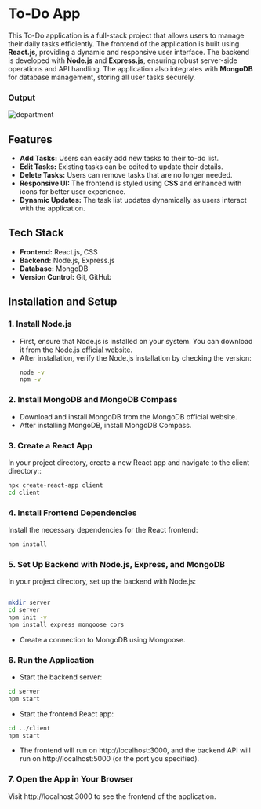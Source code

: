 # To-Do App

This To-Do application is a full-stack project that allows users to manage their daily tasks efficiently. The frontend of the application is built using **React.js**, providing a dynamic and responsive user interface. The backend is developed with **Node.js** and **Express.js**, ensuring robust server-side operations and API handling. The application also integrates with **MongoDB** for database management, storing all user tasks securely.
### Output
![department](https://github.com/user-attachments/assets/ad783241-9ed9-4bfb-b70e-6d222724dd9f)

## Features
- **Add Tasks:** Users can easily add new tasks to their to-do list.
- **Edit Tasks:** Existing tasks can be edited to update their details.
- **Delete Tasks:** Users can remove tasks that are no longer needed.
- **Responsive UI:** The frontend is styled using **CSS** and enhanced with icons for better user experience.
- **Dynamic Updates:** The task list updates dynamically as users interact with the application.

## Tech Stack
- **Frontend:** React.js, CSS
- **Backend:** Node.js, Express.js
- **Database:** MongoDB
- **Version Control:** Git, GitHub

## Installation and Setup

### 1. Install Node.js
- First, ensure that Node.js is installed on your system. You can download it from the [Node.js official website](https://nodejs.org/).
- After installation, verify the Node.js installation by checking the version:
  ```bash
  node -v
  npm -v
  ```
### 2. Install MongoDB and MongoDB Compass
- Download and install MongoDB from the MongoDB official website.
- After installing MongoDB, install MongoDB Compass.

### 3. Create a React App
In your project directory, create a new React app and navigate to the client directory::
```bash
npx create-react-app client
cd client
```
### 4. Install Frontend Dependencies
Install the necessary dependencies for the React frontend:
```bash
npm install
```
### 5. Set Up Backend with Node.js, Express, and MongoDB
In your project directory, set up the backend with Node.js:
```bash

mkdir server
cd server
npm init -y
npm install express mongoose cors
```
- Create a connection to MongoDB using Mongoose.
### 6. Run the Application
- Start the backend server:

```bash
cd server
npm start
```
- Start the frontend React app:
```bash
cd ../client
npm start
```
- The frontend will run on http://localhost:3000, and the backend API will run on http://localhost:5000 (or the port you specified).

### 7. Open the App in Your Browser
Visit http://localhost:3000 to see the frontend of the application.




